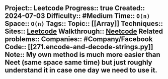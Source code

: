 Project:: Leetcode
Progress:: true
Created:: 2024-07-03
Difficulty:: #Medium 
Time:: `O(n)`
Space:: `O(n)`
Tags:: 
Topic:: [[Array]]
Techniques:: 
Sites:: [Leetcode](https://leetcode.com/problems/encode-and-decode-strings/description/)
Walkthrough:: [Neetcode](https://www.youtube.com/watch?v=B1k_sxOSgv8)
Related problems:: 
Companies:: #Company/Facebook
Code:: [[271.encode-and-decode-strings.py]]
Note:: My own method is much more easier than Neet (same space same time) but just roughly understand it in case one day we need to use it.
---

